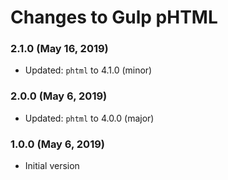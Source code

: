 # Changes to Gulp pHTML

### 2.1.0 (May 16, 2019)

- Updated: `phtml` to 4.1.0 (minor)

### 2.0.0 (May 6, 2019)

- Updated: `phtml` to 4.0.0 (major)

### 1.0.0 (May 6, 2019)

- Initial version
